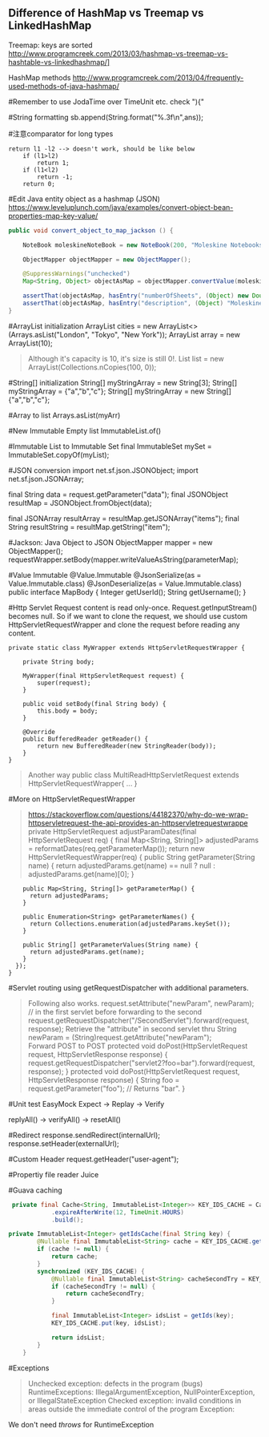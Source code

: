 Difference of HashMap vs Treemap vs LinkedHashMap
-----
Treemap: keys are sorted
http://www.programcreek.com/2013/03/hashmap-vs-treemap-vs-hashtable-vs-linkedhashmap/]

HashMap methods
http://www.programcreek.com/2013/04/frequently-used-methods-of-java-hashmap/

#Remember to
use JodaTime over TimeUnit etc.
check "){"

#String formatting
sb.append(String.format("%.3f\n",ans));

#注意comparator for long types
```code
return l1 -l2 --> doesn't work, should be like below
	if (l1>l2)
		return 1;
    if (l1<l2)
		return -1;
	return 0;
```

#Edit Java entity object as a hashmap (JSON)
https://www.leveluplunch.com/java/examples/convert-object-bean-properties-map-key-value/

```java
public void convert_object_to_map_jackson () {

    NoteBook moleskineNoteBook = new NoteBook(200, "Moleskine Notebooks");

    ObjectMapper objectMapper = new ObjectMapper();

    @SuppressWarnings("unchecked")
    Map<String, Object> objectAsMap = objectMapper.convertValue(moleskineNoteBook, Map.class);

    assertThat(objectAsMap, hasEntry("numberOfSheets", (Object) new Double(200.0)));
    assertThat(objectAsMap, hasEntry("description", (Object) "Moleskine Notebooks"));
}
```

#ArrayList initialization
ArrayList<String> cities = new ArrayList<>(Arrays.asList("London", "Tokyo", "New York"));
ArrayList<Integer> array = new ArrayList<Integer>(10);
> Although it's capacity is 10, it's size is still 0!.
List<Integer> list = new ArrayList<Integer>(Collections.nCopies(100, 0));


#String[] initialization
String[] myStringArray = new String[3];
String[] myStringArray = {"a","b","c"};
String[] myStringArray = new String[]{"a","b","c"};

#Array to list
Arrays.asList(myArr)

#New Immutable Empty list
ImmutableList.of()


#Immutable List to Immutable Set
final ImmutableSet<String> mySet = ImmutableSet.copyOf(myList);

#JSON conversion
import net.sf.json.JSONObject;
import net.sf.json.JSONArray;

final String data = request.getParameter("data");
final JSONObject resultMap = JSONObject.fromObject(data);

final JSONArray resultArray = resultMap.getJSONArray("items");
final String resultString = resultMap.getString("item");

#Jackson: Java Object to JSON
ObjectMapper mapper = new ObjectMapper();
requestWrapper.setBody(mapper.writeValueAsString(parameterMap);

#Value Immutable
    @Value.Immutable
    @JsonSerialize(as = Value.Immutable.class)
    @JsonDeserialize(as = Value.Immutable.class)
    public interface MapBody {
        Integer getUserId();
        String getUsername();
    }

#Http Servlet
Request content is read only-once. Request.getInputStream() becomes null.
So if we want to clone the request, we should use custom HttpServletRequestWrapper and clone the request before reading any content.

    private static class MyWrapper extends HttpServletRequestWrapper {

        private String body;

        MyWrapper(final HttpServletRequest request) {
            super(request);
        }

        public void setBody(final String body) {
            this.body = body;
        }

        @Override
        public BufferedReader getReader() {
            return new BufferedReader(new StringReader(body));
        }
    }
> Another way
    public class MultiReadHttpServletRequest extends HttpServletRequestWrapper{
        ...
    }

#More on HttpServletRequestWrapper
> https://stackoverflow.com/questions/44182370/why-do-we-wrap-httpservletrequest-the-api-provides-an-httpservletrequestwrappe
    private HttpServletRequest adjustParamDates(final HttpServletRequest req) {
      final Map<String, String[]> adjustedParams = reformatDates(req.getParameterMap());
      return new HttpServletRequestWrapper(req) {
        public String getParameter(String name) {
          return adjustedParams.get(name) == null ? null : adjustedParams.get(name)[0];
        }

        public Map<String, String[]> getParameterMap() {
          return adjustedParams;
        }

        public Enumeration<String> getParameterNames() {
          return Collections.enumeration(adjustedParams.keySet());
        }

        public String[] getParameterValues(String name) {
          return adjustedParams.get(name);
        }
      });
    }

#Servlet routing using getRequestDispatcher with additional parameters.
> Following also works.
    request.setAttribute("newParam", newParam); // in the first servlet before forwarding to the second
    request.getRequestDispatcher("/SecondServlet").forward(request, response);
    Retrieve the "attribute" in second servlet thru 
    String newParam = (String)request.getAttribute("newParam");    
> Forward POST to POST
    protected void doPost(HttpServletRequest request, HttpServletResponse response) {
        request.getRequestDispatcher("servlet2?foo=bar").forward(request, response);
    }
    protected void doPost(HttpServletRequest request, HttpServletResponse response) {
        String foo = request.getParameter("foo"); // Returns "bar".
    }

#Unit test
EasyMock
Expect -> Replay -> Verify

replyAll() -> verifyAll() -> resetAll()

#Redirect
response.sendRedirect(internalUrl);
response.setHeader(externalUrl);

#Custom Header
request.getHeader("user-agent");

#Propertiy file reader
Juice

#Guava caching
```java
 private final Cache<String, ImmutableList<Integer>> KEY_IDS_CACHE = CacheBuilder.newBuilder()
            .expireAfterWrite(12, TimeUnit.HOURS)
            .build();

private ImmutableList<Integer> getIdsCache(final String key) {
        @Nullable final ImmutableList<String> cache = KEY_IDS_CACHE.getIfPresent(key);
        if (cache != null) {
            return cache;
        }
        synchronized (KEY_IDS_CACHE) {
            @Nullable final ImmutableList<String> cacheSecondTry = KEY_IDS_CACHE.getIfPresent(key);
            if (cacheSecondTry != null) {
                return cacheSecondTry;
            }

            final ImmutableList<Integer> idsList = getIds(key);
            KEY_IDS_CACHE.put(key, idsList);

            return idsList;
        }
    }
```

#Exceptions

 > Unchecked exception: defects in the program (bugs)
    RuntimeExceptions: IllegalArgumentException, NullPointerException, or IllegalStateException
>  Checked exception: invalid conditions in areas outside the immediate control of the program
     Exception:

We don't need *throws* for RuntimeException     
